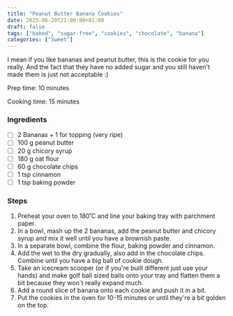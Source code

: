 ```yaml
---
title: "Peanut Butter Banana Cookies"
date: 2025-06-20T21:00:00+01:00
draft: false
tags: ["baked", "sugar-free", "cookies", "chocolate", "banana"]
categories: ["Sweet"]
---
```


I mean if you like bananas and peanut butter, this is the cookie for you really. And the fact that they have no added sugar and you still haven't made them is just not acceptable :)

<div class="recipe" id="recipe">
Prep time: 10 minutes

Cooking time: 15 minutes

### Ingredients
- [ ] 2 Bananas + 1 for topping (very ripe)
- [ ] 100 g peanut butter
- [ ] 20 g chicory syrup
- [ ] 180 g oat flour
- [ ] 60 g chocolate chips
- [ ] 1 tsp cinnamon
- [ ] 1 tsp baking powder

### Steps

1. Preheat your oven to 180˚C and line your baking tray with parchment paper.
2. In a bowl, mash up the 2 bananas, add the peanut butter and chicory syrup and mix it well until you have a brownish paste.
3. In a separate bowl, combine the flour, baking powder and cinnamon.
4. Add the wet to the dry gradually, also add in the chocolate chips. Combine until you have a big ball of cookie dough.
5. Take an icecream scooper (or if you're built different just use your hands) and make golf ball sized balls onto your tray and flatten them a bit because they won´t really expand much.
6. Add a round slice of banana onto each cookie and push it in a bit.
7. Put the cookies in the oven for 10-15 minutes or until they're a bit golden on the top.

</div>
